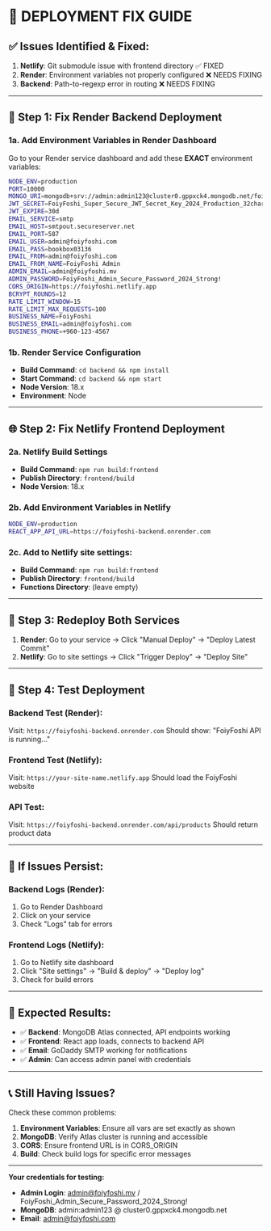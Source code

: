 # 🚀 DEPLOYMENT FIX GUIDE

## ✅ Issues Identified & Fixed:
1. **Netlify**: Git submodule issue with frontend directory ✅ FIXED
2. **Render**: Environment variables not properly configured ❌ NEEDS FIXING
3. **Backend**: Path-to-regexp error in routing ❌ NEEDS FIXING

---

## 🔧 **Step 1: Fix Render Backend Deployment**

### 1a. Add Environment Variables in Render Dashboard

Go to your Render service dashboard and add these **EXACT** environment variables:

```bash
NODE_ENV=production
PORT=10000
MONGO_URI=mongodb+srv://admin:admin123@cluster0.gppxck4.mongodb.net/foiyfoshi_production?retryWrites=true&w=majority
JWT_SECRET=FoiyFoshi_Super_Secure_JWT_Secret_Key_2024_Production_32chars_Strong
JWT_EXPIRE=30d
EMAIL_SERVICE=smtp
EMAIL_HOST=smtpout.secureserver.net
EMAIL_PORT=587
EMAIL_USER=admin@foiyfoshi.com
EMAIL_PASS=bookbox03136
EMAIL_FROM=admin@foiyfoshi.com
EMAIL_FROM_NAME=FoiyFoshi Admin
ADMIN_EMAIL=admin@foiyfoshi.mv
ADMIN_PASSWORD=FoiyFoshi_Admin_Secure_Password_2024_Strong!
CORS_ORIGIN=https://foiyfoshi.netlify.app
BCRYPT_ROUNDS=12
RATE_LIMIT_WINDOW=15
RATE_LIMIT_MAX_REQUESTS=100
BUSINESS_NAME=FoiyFoshi
BUSINESS_EMAIL=admin@foiyfoshi.com
BUSINESS_PHONE=+960-123-4567
```

### 1b. Render Service Configuration
- **Build Command**: `cd backend && npm install`
- **Start Command**: `cd backend && npm start`
- **Node Version**: 18.x
- **Environment**: Node

---

## 🌐 **Step 2: Fix Netlify Frontend Deployment**

### 2a. Netlify Build Settings
- **Build Command**: `npm run build:frontend`
- **Publish Directory**: `frontend/build`
- **Node Version**: 18.x

### 2b. Add Environment Variables in Netlify
```bash
NODE_ENV=production
REACT_APP_API_URL=https://foiyfoshi-backend.onrender.com
```

### 2c. Add to Netlify site settings:
- **Build Command**: `npm run build:frontend`
- **Publish Directory**: `frontend/build`
- **Functions Directory**: (leave empty)

---

## 🔄 **Step 3: Redeploy Both Services**

1. **Render**: Go to your service → Click "Manual Deploy" → "Deploy Latest Commit"
2. **Netlify**: Go to site settings → Click "Trigger Deploy" → "Deploy Site"

---

## 🧪 **Step 4: Test Deployment**

### Backend Test (Render):
Visit: `https://foiyfoshi-backend.onrender.com`
Should show: "FoiyFoshi API is running..."

### Frontend Test (Netlify):
Visit: `https://your-site-name.netlify.app`
Should load the FoiyFoshi website

### API Test:
Visit: `https://foiyfoshi-backend.onrender.com/api/products`
Should return product data

---

## 🚨 **If Issues Persist:**

### Backend Logs (Render):
1. Go to Render Dashboard
2. Click on your service
3. Check "Logs" tab for errors

### Frontend Logs (Netlify):
1. Go to Netlify site dashboard
2. Click "Site settings" → "Build & deploy" → "Deploy log"
3. Check for build errors

---

## 🎯 **Expected Results:**
- ✅ **Backend**: MongoDB Atlas connected, API endpoints working
- ✅ **Frontend**: React app loads, connects to backend API
- ✅ **Email**: GoDaddy SMTP working for notifications
- ✅ **Admin**: Can access admin panel with credentials

---

## 📞 **Still Having Issues?**

Check these common problems:
1. **Environment Variables**: Ensure all vars are set exactly as shown
2. **MongoDB**: Verify Atlas cluster is running and accessible
3. **CORS**: Ensure frontend URL is in CORS_ORIGIN
4. **Build**: Check build logs for specific error messages

---

**Your credentials for testing:**
- **Admin Login**: admin@foiyfoshi.mv / FoiyFoshi_Admin_Secure_Password_2024_Strong!
- **MongoDB**: admin:admin123 @ cluster0.gppxck4.mongodb.net
- **Email**: admin@foiyfoshi.com 
